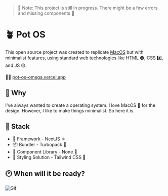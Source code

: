 > 🚧 Note: This project is still in progress. There might be a few errors and missing components 🚧

# 🪴 Pot OS

This open source project was created to replicate [MacOS](https://www.apple.com/mac) but with minimalist features, using standard web technologies like HTML 🟠, CSS #️⃣, and JS 🟡.

🔗🔗 [pot-os-omega.vercel.app](https://www.pot-os-omega.vercel.app)

## 🤔 Why

I've always wanted to create a operating system. I love MacOS 🍎 for the design. However, I like to make things minimalist. So here it is.

## 🥪 Stack

- 🧩 Framework - NextJS ⚛️
- 📦 Bundler - Turbopack 🧊
- 🍱 Component Library - None 🎉
- 🎨 Styling Solution - Tailwind CSS 🦄

## 🕐 When will it be ready?

![Gif](https://media1.tenor.com/m/urk9tvQ5RN8AAAAd/titan-tv-man.gif)